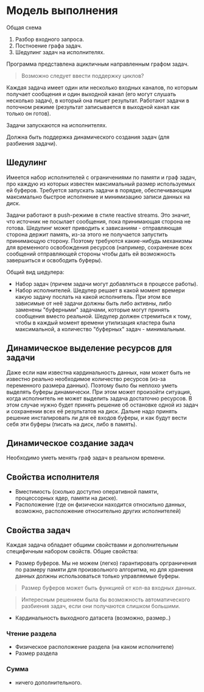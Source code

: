 # Модель выполнения

Общая схема
1. Разбор входного запроса.
2. Постноение графа задач.
3. Шедулинг задач на исполнителях.

Программа представлена ацикличным направленным графом задач.

> Возможно следует ввести поддержку циклов?

Каждая задача имеет один или несколько входных каналов, по которым получает
сообщения и один выходной канал (его могут слушать несколько задач), в который
она пишет результат. Работают задачи в поточном режиме (результат записывается
в выходной канал как только он готов).

Задачи запускаются на исполнителях.

Должна быть поддержка динамического создания задач (для разбиения задачи).

## Шедулинг

Имеется набор исполнителей с ограничениями по памяти и граф задач, про каждую
из которых известен максимальный размер используемых ей буферов. Требуется
запускать задачи в порядке, обеспечивающим максимально быстрое исполнение и
минимизацию записи данных на диск.

Задачи работают в push-режиме в стиле reactive streams. Это значит, что источник
не посылает сообщения, пока принимающая сторона не готова. Шедулинг может
приводить к зависаниям - отправляющая сторона держит память, из-за этого не
получается запустить принимающую сторону. Поэтому требуются какие-нибудь
механизмы для временного освобождения ресурсов (например, сохранение всех
сообщений отправляющей стороны чтобы дать ей возможность завершиться и освободить
буферы).

Общий вид шедулера:
- Набор задач (причем задачи могут добавляться в процессе работы).
- Набор исполнителей.
Шедулер решает в какой момент времери какую задачу послать на какой исполнитель.
При этом все зависимые от неё задачи должны быть либо активны, либо заменены
"буферными" задачами, которые могут принять сообщения вместо реальной. Шедулер
должен стремиться к тому, чтобы в каждый момент времени утилизация кластера была
максимальной, а количество "буферных" задач - минимальным.

## Динамическое выделение ресурсов для задачи

Даже если нам известна кардинальность данных, нам может быть не известно реально
необходимое количество ресурсов (из-за переменного размера данных). Поэтому было
бы неплохо уметь выделять буферы динамически. При этом может произойти ситуация,
когда исполнитель не может выделить задача достаточно ресурсов. В этом случае
нужно будет принять решение об остановке одной из задач и сохранении всех её
результатов на диск. Дальне надо принять решение инсталировать ли для её входов
буферы, и как будут вести себя эти буферы (писать на диск, либо в память).

## Динамическое создание задач

Необходимо уметь менять граф задач в реальном времени.

## Свойства исполнителя
- Вместимость (сколько доступно оперативной памяти, процессорных ядер, памяти на диске).
- Расположение (где он физически находится относильно данных, возможно, расположение
  относительно других исполнителей)

## Свойства задач

Каждая задача обладает общими свойствами и дополнительным специфичным набором
свойств. Общие свойства:
- Размер буферов. Мы не можем (легко) гарантировать орграничения по размеру
  памяти для произвольного алгоритма, но для хранения данных должны использоваться
  только управляемые буферы.

> Размер буферов может быть функцией от кол-ва входных данных.

> Интересным решением была бы возможность автоматического разбиения задач, если
> они получаются слишком большими.

- Кардинальность выходного датасета (возможно, размер..)

### Чтение раздела
- Физическое расположение раздела (на каком исполнителе)
- Размер раздела

### Сумма
- ничего дополнительного.
